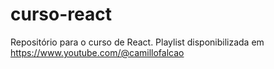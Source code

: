 # curso-react
Repositório para o curso de React. Playlist disponibilizada em https://www.youtube.com/@camillofalcao
